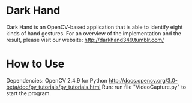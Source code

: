 # Dark Hand
Dark Hand is an OpenCV-based application that is able to identify eight kinds of hand gestures. 
For an overview of the implementation and the result, please visit our website: http://darkhand349.tumblr.com/

# How to Use
Dependencies: 
  OpenCV 2.4.9 for Python http://docs.opencv.org/3.0-beta/doc/py_tutorials/py_tutorials.html
Run: 
  run file "VideoCapture.py" to start the program. 

